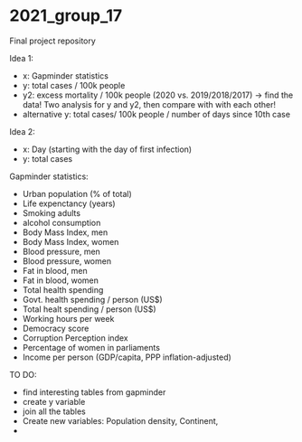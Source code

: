 # 2021_group_17
Final project repository

Idea 1:
- x: Gapminder statistics
- y: total cases / 100k people
- y2: excess mortality / 100k people (2020 vs. 2019/2018/2017) -> find the data!
Two analysis for y and y2, then compare with with each other!
- alternative y:  total cases/ 100k people / number of days since 10th case 

Idea 2:
- x: Day (starting with the day of first infection)
- y: total cases

Gapminder statistics:
- Urban population (% of total)
- Life expenctancy (years)
- Smoking adults
- alcohol consumption
- Body Mass Index, men
- Body Mass Index, women
- Blood pressure, men 
- Blood pressure, women
- Fat in blood, men
- Fat in blood, women
- Total health spending
- Govt. health spending / person (US$)
- Total healt spending / person (US$)
- Working hours per week
- Democracy score
- Corruption Perception index 
- Percentage of women in parliaments
- Income per person (GDP/capita, PPP inflation-adjusted)


TO DO:
- find interesting tables from gapminder
- create y variable
- join all the tables
- Create new variables: Population density, Continent,
- 
